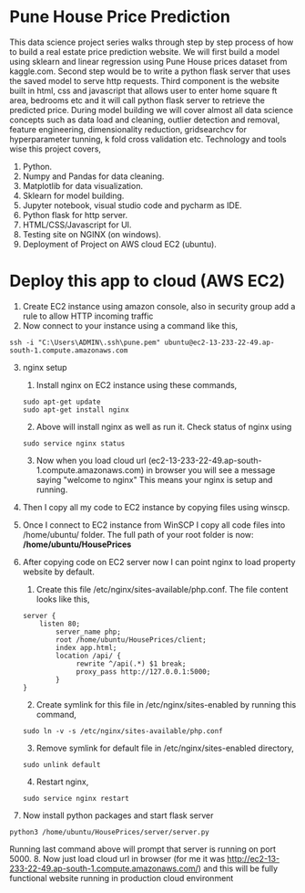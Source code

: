 # Pune House Price Prediction

This data science project series walks through step by step process of how to build a real estate price prediction website. We will first build a model using sklearn and linear regression using Pune House prices dataset from kaggle.com. Second step would be to write a python flask server that uses the saved model to serve http requests. Third component is the website built in html, css and javascript that allows user to enter home square ft area, bedrooms etc and it will call python flask server to retrieve the predicted price. During model building we will cover almost all data science concepts such as data load and cleaning, outlier detection and removal, feature engineering, dimensionality reduction, gridsearchcv for hyperparameter tunning, k fold cross validation etc. Technology and tools wise this project covers,

1. Python.
2. Numpy and Pandas for data cleaning.
3. Matplotlib for data visualization.
4. Sklearn for model building.
5. Jupyter notebook, visual studio code and pycharm as IDE.
6. Python flask for http server.
7. HTML/CSS/Javascript for UI.
8. Testing site on NGINX (on windows).
9. Deployment of Project on AWS cloud EC2 (ubuntu).

# Deploy this app to cloud (AWS EC2)

1. Create EC2 instance using amazon console, also in security group add a rule to allow HTTP incoming traffic
2. Now connect to your instance using a command like this,
```
ssh -i "C:\Users\ADMIN\.ssh\pune.pem" ubuntu@ec2-13-233-22-49.ap-south-1.compute.amazonaws.com
```
3. nginx setup
   1. Install nginx on EC2 instance using these commands,
   ```
   sudo apt-get update
   sudo apt-get install nginx
   ```
   2. Above will install nginx as well as run it. Check status of nginx using
   ```
   sudo service nginx status
   ```
   3. Now when you load cloud url (ec2-13-233-22-49.ap-south-1.compute.amazonaws.com) in browser you will see a message saying "welcome to nginx" This means your nginx is setup and running.

4. Then I copy all my code to EC2 instance by copying files using winscp.
5. Once I connect to EC2 instance from WinSCP I copy all code files into /home/ubuntu/ folder. The full path of your root folder is now: **/home/ubuntu/HousePrices**
6.  After copying code on EC2 server now I can point nginx to load property website by default.
    1. Create this file /etc/nginx/sites-available/php.conf. The file content looks like this,
    ```
    server {
	    listen 80;
            server_name php;
            root /home/ubuntu/HousePrices/client;
            index app.html;
            location /api/ {
                 rewrite ^/api(.*) $1 break;
                 proxy_pass http://127.0.0.1:5000;
            }
    }
    ```
    2. Create symlink for this file in /etc/nginx/sites-enabled by running this command,
    ```
    sudo ln -v -s /etc/nginx/sites-available/php.conf
    ```
    3. Remove symlink for default file in /etc/nginx/sites-enabled directory,
    ```
    sudo unlink default
    ```
    4. Restart nginx,
    ```
    sudo service nginx restart
    ```
7. Now install python packages and start flask server
```
python3 /home/ubuntu/HousePrices/server/server.py
```
Running last command above will prompt that server is running on port 5000.
8. Now just load cloud url in browser (for me it was http://ec2-13-233-22-49.ap-south-1.compute.amazonaws.com/) and this will be fully functional website running in production cloud environment


